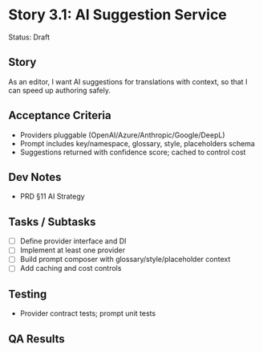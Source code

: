 # Story 3.1: AI Suggestion Service

Status: Draft

## Story

As an editor,
I want AI suggestions for translations with context,
so that I can speed up authoring safely.

## Acceptance Criteria

- Providers pluggable (OpenAI/Azure/Anthropic/Google/DeepL)
- Prompt includes key/namespace, glossary, style, placeholders schema
- Suggestions returned with confidence score; cached to control cost

## Dev Notes

- PRD §11 AI Strategy

## Tasks / Subtasks

- [ ] Define provider interface and DI
- [ ] Implement at least one provider
- [ ] Build prompt composer with glossary/style/placeholder context
- [ ] Add caching and cost controls

## Testing

- Provider contract tests; prompt unit tests

## QA Results
